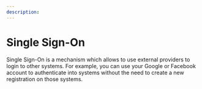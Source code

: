 ```yaml
---
description:
---
```


# Single Sign-On

Single Sign-On is a mechanism which allows to use external providers to login to other systems. For example, you can use your Google or Facebook account to authenticate into systems without the need to create a new registration on those systems.

<!-- TODO: SSO SECTION -->

<!-- Directus is not an SSO provider itself - you cannot "Login with Directus" in other applications using a SSO flow, but instead integrates with other providers to allow authentication.

Seamless SSO is

While sometimes you want your users to directly have access to the Directus Application, in other cases you may need to fetch private data from Directus in your client using external providers. For such cases, a special configuration is required to work across domains: -->

<ListChildren />
